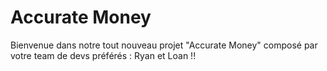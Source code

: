 # Accurate Money

Bienvenue dans notre tout nouveau projet "Accurate Money" composé par votre team de devs préférés : Ryan et Loan !!